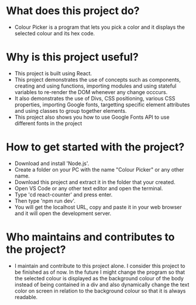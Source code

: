 # What does this project do?
- Colour Picker is a program that lets you pick a color and it displays the selected colour and its hex code.

# Why is this project useful?
- This project is built using React.
- This project demonstrates the use of concepts such as components, creating and using functions, importing
  modules and using stateful variables to re-render the DOM whenever any change occcurs. 
- It also demonstrates the use of Divs, CSS positioning, various CSS properties, importing Google fonts, targetting
  specific element attributes and using classes to group together elements.
- This project also shows you how to use Google Fonts API to use different fonts in the project

# How to get started with the project?
- Download and install 'Node.js'.
- Create a folder on your PC with the name "Colour Picker" or any other name.
- Download this project and extract it in the folder that your created.
- Open VS Code or any other text editor and open the terminal.
- Type 'cd react-counter' and press enter.
- Then type 'npm run dev'.
- You will get the localhost URL, copy and paste it in your web browser and it will open the development server.

# Who maintains and contributes to the project?
- I maintain and contribute to this project alone. I consider this project to be finished as of now. In the future
  I might change the program so that the selected colour is displayed as the background colour of the body instead
  of being contained in a div and also dynamically change the text color on screen in relation to the background colour
  so that it is always readable.
